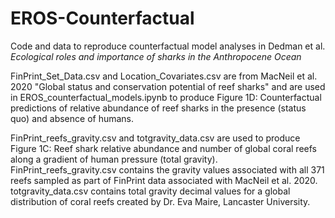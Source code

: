 # EROS-Counterfactual
Code and data to reproduce counterfactual model analyses in Dedman et al. *Ecological roles and importance of sharks in the Anthropocene Ocean*

FinPrint_Set_Data.csv and Location_Covariates.csv are from MacNeil et al. 2020 "Global status and conservation potential of reef sharks" and are used in EROS_counterfactual_models.ipynb to produce Figure 1D: Counterfactual predictions of relative abundance of reef sharks in the presence (status quo) and absence of humans.

FinPrint_reefs_gravity.csv and totgravity_data.csv are used to produce Figure 1C: Reef shark relative abundance and number of global coral reefs along a gradient of human pressure (total gravity). FinPrint_reefs_gravity.csv contains the gravity values associated with all 371 reefs sampled as part of FinPrint data associated with MacNeil et al. 2020. totgravity_data.csv contains total gravity decimal values for a global distribution of coral reefs created by Dr. Eva Maire, Lancaster University.
